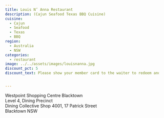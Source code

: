 ```yaml
---
title: Louis N’ Anna Restaurant
description: (Cajun Seafood Texas BBQ Cuisine)
cuisine:
  - Cajun
  - Seafood
  - Texas
  - BBQ
region:
  - Australia
  - NSW
categories:
  - restaurant
image: ../../assets/images/louisnanna.jpg
discount_pct: 5
discount_text: Please show your member card to the waiter to redeem and must order with waiter only when placing your order. Available for dine-in service only and not in conjunction with any other offer.


---
```


Westpoint Shopping Centre Blacktown  
Level 4, Dining Precinct  
Dining Collective
Shop 4001, 17 Patrick Street  
Blacktown NSW
